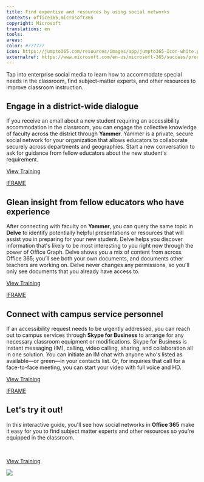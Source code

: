 ```yaml
---
title: Find expertise and resources by using social networks
contexts: office365,microsoft365
copyright: Microsoft
translations: en
tools: 
areas: 
color: #777777
icon: https://jumpto365.com/resources/images/app/jumpto365-Icon-white.png
externalref: https://www.microsoft.com/en-us/microsoft-365/success/productivitylibrary/find-expertise-and-resources-by-using-social-networks
---
```

Tap&#xA0;into enterprise social media to learn how to accommodate special needs in the classroom, find subject-matter experts, and other resources to improve classroom instruction.


## Engage in a district-wide dialogue

If you receive an email about a new student requiring an accessibility accommodation in the classroom, you can engage the collective knowledge of faculty across the district through **Yammer**. Yammer is a private, secure social network for your organization that allows educators to collaborate securely across departments and geographies. Start a new conversation to ask for guidance from fellow educators about the new student's requirement.

[View Training](https://support.office.com/en-us/article/Roll-out-a-successful-Yammer-network-a19aedab-6dc8-44b1-a8c3-72c38abf18b4)

[IFRAME](https://www.microsoft.com/en-us/videoplayer/embed/RE1UEYC)

## Glean insight from fellow educators who have experience

After connecting with faculty on **Yammer**, you can query the same topic in **Delve** to identify potentially helpful presentations or resources that will assist you in preparing for your new student. Delve helps you discover information that's likely to be most interesting to you right now through the power of Office Graph. Delve shows you a mix of content from across Office 365; you’ll see both your own documents, and documents other teachers are working on. Delve never changes any permissions, so you'll only see documents that you already have access to.  

[View Training](https://support.office.com/en-US/article/What-is-Office-Delve-1315665a-c6af-4409-a28d-49f8916878ca)

[IFRAME](https://www.microsoft.com/en-us/videoplayer/embed/RE1TjR0)

## Connect with campus service personnel

If an accessibility request needs to be urgently addressed, you can reach out to campus services through **Skype for Business** to arrange for any necessary classroom equipment or modifications. Skype for Business is instant messaging (IM), calling, video calling, sharing, and collaboration all in one solution. You can initiate an IM chat with anyone who's listed as available—or green—in your contacts list. Or, for inquiries that call for a face-to-face meeting, you can start your video with full voice and HD.

[View Training](https://support.office.com/en-us/article/Communicate-your-way-c50059a4-9114-4c81-8581-bd4fd6e97fc6?ui=en-US&rs=en-US&ad=US)

[IFRAME](https://www.microsoft.com/en-us/videoplayer/embed/RE1UMMC)

## Let's try it out!

In this interactive guide, you'll see how social networks in **Office 365** make it easy for you to find subject matter experts and other resources so you're equipped in the classroom.

  
 

[View Training](http://office365-education.cloudguides.com/guides/Find%20expertise%20and%20resources%20using%20social%20networks.htm#)

![](http://img-prod-cms-rt-microsoft-com.akamaized.net/cms/api/am/imageFileData/RE1NO2m?ver=5ca8)

